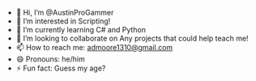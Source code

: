 - 👋 Hi, I’m @AustinProGammer
- 👀 I’m interested in Scripting!
- 🌱 I’m currently learning C# and Python
- 💞️ I’m looking to collaborate on Any projects that could help teach me!
- 📫 How to reach me: admoore1310@gmail.com
- 😄 Pronouns: he/him
- ⚡ Fun fact: Guess my age?

<!---
AustinProGammer/AustinProGammer is a ✨ special ✨ repository because its `README.md` (this file) appears on your GitHub profile.
You can click the Preview link to take a look at your changes.
--->
